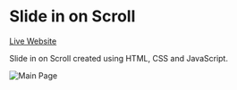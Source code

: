 Slide in on Scroll
==================  

[Live Website](https://utkarshpathrabe.github.io/Slide-in-on-Scroll/)  

Slide in on Scroll created using HTML, CSS and JavaScript.  

![Main Page](./assets/slide_in_on_scroll.gif)